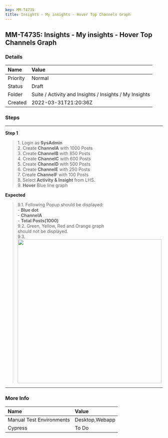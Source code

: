 ```yaml
---
key: MM-T4735
title: Insights - My insights - Hover Top Channels Graph
---
```


## MM-T4735: Insights - My insights - Hover Top Channels Graph

### Details

| Name     | Value                                                  |
| :------- | :----------------------------------------------------- |
| Priority | Normal                                                 |
| Status   | Draft                                                  |
| Folder   | Suite / Activity and Insights / Insights / My Insights |
| Created  | 2022-03-31T21:20:36Z                                   |

### Steps

<hr/>

**Step 1**

> <article>1. Login as <strong>SysAdmin</strong><br />2. Create <strong>ChannelA</strong> with 1000 Posts<br />3. Create <strong>ChannelB</strong> with 850 Posts<br />4. Create <strong>ChannelC</strong> with 600 Posts<br />5. Create <strong>ChannelD</strong> with 500 Posts<br />6. Create <strong>ChannelE</strong> with 250 Posts<br />7. Create <strong>ChannelF</strong> with 100 Posts<br />8. Select<strong> Activity &amp; Insight</strong> from LHS.<br />9. <strong>Hover</strong> Blue line graph</article>

**Expected**

> <article>9.1. Following Popup should be displayed:<br />- <strong>Blue dot</strong><br />- <strong>ChannelA</strong><br />- <strong>Total Posts(1000)</strong><br />9.2. Green, Yellow, Red and Orange graph<br />should not be displayed.<br />9.3. <img src="https://smartbear-tm4j-prod-us-west-2-attachment-rich-text.s3.us-west-2.amazonaws.com/embedded-f3277290f945470c4add5d21ef3dc7ca7b74388fc7152bfb6b99ae58c66a95a8-1649179451389-1649179451389.png" style="width:460px" class="fr-fic fr-fil fr-dib" /></article>

<hr/>

### More Info

| Name                     | Value          |
| :----------------------- | :------------- |
| Manual Test Environments | Desktop,Webapp |
| Cypress                  | To Do          |
